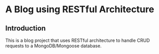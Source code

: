 # A Blog using RESTful Architecture

## Introduction

This is a blog project that uses RESTful architecture to handle CRUD requests to a MongoDB/Mongoose database.
